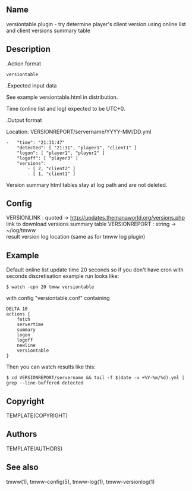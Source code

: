 Name
----
versiontable.plugin - try determine player's client version using online list and client versions summary table

Description
-----------

.Action format

    versiontable

.Expected input data

See example versiontable.html in distribution.

Time (online list and log) expected to be UTC+0.

.Output format

Location: VERSIONREPORT/servername/YYYY-MM/DD.yml

    -   "time": "21:31:47"
        "detected": [ "21:31", "player1", "client1" ]
        "logon": [ "player1", "player2" ]
        "logoff": [ "player3" ]
        "versions": 
            - [ 2, "client2" ]
            - [ 1, "client1" ]

Version summary html tables stay at log path and are not deleted.

Config
------
VERSIONLINK : quoted -> http://updates.themanaworld.org/versions.php  
    link to download versions summary table
VERSIONREPORT : string -> ~/log/tmww  
    result version log location (same as for tmww log plugin)

Example
-------
Default online list update time 20 seconds so if you don't have cron with
seconds discretisation example run looks like:

    $ watch -cpn 20 tmww versiontable

with config "versiontable.conf" containing

    DELTA 10
    actions {
        fetch
        servertime
        summary
        logon
        logoff
        newline
        versiontable
    }

Then you can watch results like this:

    $ cd VERSIONREPORT/servername && tail -f $(date -u +%Y-%m/%d).yml | grep --line-buffered detected

Copyright
---------
TEMPLATE(COPYRIGHT)

Authors
-------
TEMPLATE(AUTHORS)

See also
--------
tmww(1), tmww-config(5), tmww-log(1), tmww-versionlog(1)

